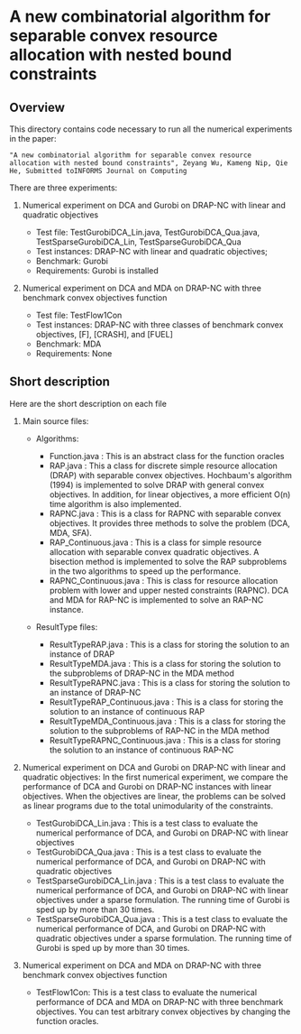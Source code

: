 # A new combinatorial algorithm for separable convex resource allocation with nested bound constraints

## Overview

This directory contains code necessary to run all the numerical experiments in the paper:

	"A new combinatorial algorithm for separable convex resource allocation with nested bound constraints", Zeyang Wu, Kameng Nip, Qie He, Submitted toINFORMS Journal on Computing



There are three experiments:

1. Numerical experiment on DCA and Gurobi on DRAP-NC with linear and quadratic objectives
	- Test file: TestGurobiDCA_Lin.java, TestGurobiDCA_Qua.java, TestSparseGurobiDCA_Lin, TestSparseGurobiDCA_Qua
	- Test instances: DRAP-NC with linear and quadratic objectives;
	- Benchmark: Gurobi
	- Requirements: Gurobi is installed 

2. Numerical experiment on DCA and MDA on DRAP-NC with three benchmark convex objectives function
	- Test file: TestFlow1Con
	- Test instances: DRAP-NC with three classes of benchmark convex objectives, [F], [CRASH], and [FUEL]
	- Benchmark: MDA
	- Requirements: None

## Short description 

Here are the short description on each file

1. Main source files:
	* Algorithms: 
		- Function.java : This is an abstract class for the function oracles	
		- RAP.java : This a class for discrete simple resource allocation (DRAP) with separable convex objectives. Hochbaum's algorithm (1994) is implemented to solve DRAP with general convex objectives. In addition, for linear objectives, a more efficient O(n) time algorithm is also implemented.	
		- RAPNC.java : This is a class for RAPNC with separable convex objectives. It provides three methods to solve the problem (DCA, MDA, SFA).	
		- RAP_Continuous.java : This is a class for simple resource allocation with separable convex quadratic objectives. A bisection method is implemented to solve the RAP subproblems in the two algorithms to speed up the performance.	
		- RAPNC_Continuous.java : This is class for resource allocation problem with lower and upper nested constraints (RAPNC). DCA and MDA for RAP-NC is implemented to solve an RAP-NC instance.

 	* ResultType files:
	  	- ResultTypeRAP.java : This is a class for storing the solution to an instance of DRAP
		- ResultTypeMDA.java : This is a class for storing the solution to the subproblems of DRAP-NC in the MDA method
		- ResultTypeRAPNC.java : This is a class for storing the solution to an instance of DRAP-NC
		- ResultTypeRAP_Continuous.java : This is a class for storing the solution to an instance of continuous RAP 
		- ResultTypeMDA_Continuous.java : This is a class for storing the solution to the subproblems of RAP-NC in the MDA method
		- ResultTypeRAPNC_Continuous.java : This is a class for storing the solution to an instance of continuous RAP-NC


2. Numerical experiment on DCA and Gurobi on DRAP-NC with linear and quadratic objectives:	In the first numerical experiment, we compare the performance of DCA and Gurobi on DRAP-NC instances with linear objectives. When the objectives are linear, the problems can be solved as linear programs due to the total unimodularity of the constraints.

	- TestGurobiDCA_Lin.java : This is a test class to evaluate the numerical performance of DCA, and Gurobi on DRAP-NC with linear objectives
	- TestGurobiDCA_Qua.java : This is a test class to evaluate the numerical performance of DCA, and Gurobi on DRAP-NC with quadratic objectives
	- TestSparseGurobiDCA_Lin.java : This is a test class to evaluate the numerical performance of DCA, and Gurobi on DRAP-NC with linear objectives under a sparse formulation. The running time of Gurobi is sped up by more than 30 times.
	- TestSparseGurobiDCA_Qua.java : This is a test class to evaluate the numerical performance of DCA, and Gurobi on DRAP-NC with quadratic objectives under a sparse formulation. The running time of Gurobi is sped up by more than 30 times.


3. Numerical experiment on DCA and MDA on DRAP-NC with three benchmark convex objectives function 

	- TestFlow1Con: This is a test class to evaluate the numerical performance of DCA and MDA on DRAP-NC with three benchmark objectives. You can test arbitrary convex objectives by changing the function oracles. 




